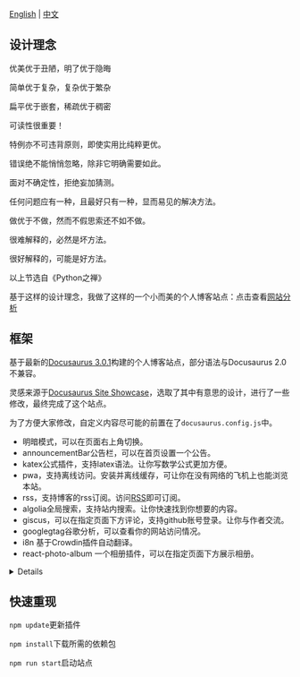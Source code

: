[English](README.md) | [中文](README_zh.md)

## 设计理念

优美优于丑陋，明了优于隐晦

简单优于复杂，复杂优于繁杂

扁平优于嵌套，稀疏优于稠密

可读性很重要！

特例亦不可违背原则，即使实用比纯粹更优。

错误绝不能悄悄忽略，除非它明确需要如此。

面对不确定性，拒绝妄加猜测。

任何问题应有一种，且最好只有一种，显而易见的解决方法。

做优于不做，然而不假思索还不如不做。

很难解释的，必然是坏方法。

很好解释的，可能是好方法。

以上节选自《Python之禅》

基于这样的设计理念，我做了这样的一个小而美的个人博客站点：点击查看[网站分析](https://pagespeed.web.dev/)

## 框架

基于最新的[Docusaurus 3.0.1](https://docusaurus.io/)构建的个人博客站点，部分语法与Docusaurus 2.0不兼容。

灵感来源于[Docusaurus Site Showcase](https://docusaurus.io/showcase)，选取了其中有意思的设计，进行了一些修改，最终完成了这个站点。

为了方便大家修改，自定义内容尽可能的前置在了`docusaurus.config.js`中。

- 明暗模式，可以在页面右上角切换。
- announcementBar公告栏，可以在首页设置一个公告。
- katex公式插件，支持latex语法。让你写数学公式更加方便。
- pwa，支持离线访问。安装并离线缓存，可让你在没有网络的飞机上也能浏览本站。
- rss，支持博客的rss订阅。访问[RSS](https://jiangmiemie.com/blog/rss.xml)即可订阅。
- algolia全局搜索，支持站内搜索。让你快速找到你想要的内容。
- giscus，可以在指定页面下方评论，支持github账号登录。让你与作者交流。
- googlegtag谷歌分析，可以查看你的网站访问情况。
- i8n 基于Crowdin插件自动翻译。
- react-photo-album 一个相册插件，可以在指定页面下方展示相册。

<details>

### 谷歌分析

获取谷歌分析代码，填入`docusaurus.config.js`中的`googleAnalytics`字段。

### 全局搜索

获取algolia的`Application ID`和`Search-Only API Key`，填入`docusaurus.config.js`中的`algolia`字段。

添加搜索框
```
navbar: {
title: '首页',
hideOnScroll: true,

items: [
    // 搜索框
    {
    type: 'search',
    position: 'right',
    },
]
},
```

### giscus

使用giscus插件

获取giscus的`repo`和`repoID`，填入`docusaurus.config.js`中的`giscus`字段。


基本使用，如：自定义留言板
```
import Giscus from '@giscus/react';

function Comment() {
  return (
    <BrowserOnly fallback={<div>Loading Comments...</div>}>
      {() => <Giscus {...giscus} />}
    </BrowserOnly>
  );
}
```


如需在每个文章的评论，需要在`src\theme\BlogPostPage`中添加`<Giscus />`。
复制粘贴`src\theme\BlogPostPage`文件夹即可。


### album

使用react-photo-album插件自定义相册。

支持多种布局、按标签筛选、点击单独查看、显示图片大小与描述、显示前后预览、图片放大、缩小等功能。`src\pages\gallery\index.js`中的`photos`字段为相册图片，可按需自定义。

### 中英双语

获取crowdin的`Project ID`和`API Key`，填入`docusaurus.config.js`中的`crowdin`字段。

</details>

## 快速重现

`npm update`更新插件

`npm install`下载所需的依赖包

`npm run start`启动站点
